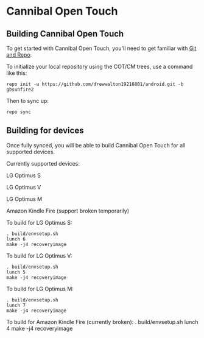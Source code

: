 Cannibal Open Touch
===========

Building Cannibal Open Touch
---------------

To get started with Cannibal Open Touch, you'll need to get
familiar with [Git and Repo](http://source.android.com/download/using-repo).

To initialize your local repository using the COT/CM trees, use a command like this:

    repo init -u https://github.com/drewwalton19216801/android.git -b gbsunfire2

Then to sync up:

    repo sync


Building for devices
--------

Once fully synced, you will be able to build Cannibal Open Touch for all supported devices.

Currently supported devices:

LG Optimus S

LG Optimus V

LG Optimus M

Amazon Kindle Fire (support broken temporarily)

To build for LG Optimus S:

	. build/envsetup.sh
	lunch 6
	make -j4 recoveryimage

To build for LG Optimus V:

	. build/envsetup.sh
	lunch 5
	make -j4 recoveryimage

To build for LG Optimus M:

	. build/envsetup.sh
	lunch 7
	make -j4 recoveryimage

To build for Amazon Kindle Fire (currently broken):
	. build/envsetup.sh
	lunch 4
	make -j4 recoveryimage
